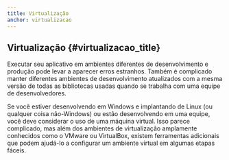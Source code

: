 ```yaml
---
title: Virtualização
anchor: virtualizacao
---
```


## Virtualização {#virtualizacao_title}

Executar seu aplicativo em ambientes diferentes de desenvolvimento e produção pode levar a aparecer erros estranhos. 
Também é complicado manter diferentes ambientes de desenvolvimento atualizados com a mesma versão de todas as 
bibliotecas usadas quando se trabalha com uma equipe de desenvolvedores.

Se você estiver desenvolvendo em Windows e implantando de Linux (ou qualquer coisa não-Windows) ou estão desenvolvendo 
em uma equipe, você deve considerar o uso de uma máquina virtual.
Isso parece complicado, mas além dos ambientes de virtualização amplamente conhecidos como o VMware ou VirtualBox, 
existem ferramentas adicionais que podem ajudá-lo a configurar um ambiente virtual em algumas etapas fáceis.